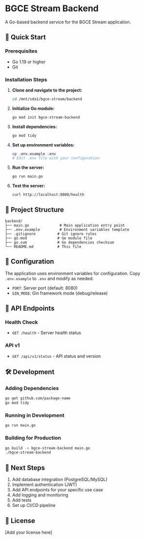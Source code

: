 # BGCE Stream Backend

A Go-based backend service for the BGCE Stream application.

## 🚀 Quick Start

### Prerequisites
- Go 1.19 or higher
- Git

### Installation Steps

1. **Clone and navigate to the project:**
   ```bash
   cd /mnt/sda1/bgce-stream/backend
   ```

2. **Initialize Go module:**
   ```bash
   go mod init bgce-stream-backend
   ```

3. **Install dependencies:**
   ```bash
   go mod tidy
   ```

4. **Set up environment variables:**
   ```bash
   cp .env.example .env
   # Edit .env file with your configuration
   ```

5. **Run the server:**
   ```bash
   go run main.go
   ```

6. **Test the server:**
   ```bash
   curl http://localhost:8080/health
   ```

## 📁 Project Structure

```
backend/
├── main.go              # Main application entry point
├── .env.example         # Environment variables template
├── .gitignore          # Git ignore rules
├── go.mod              # Go module file
├── go.sum              # Go dependencies checksum
└── README.md           # This file
```

## 🔧 Configuration

The application uses environment variables for configuration. Copy `.env.example` to `.env` and modify as needed:

- `PORT`: Server port (default: 8080)
- `GIN_MODE`: Gin framework mode (debug/release)

## 📡 API Endpoints

### Health Check
- `GET /health` - Server health status

### API v1
- `GET /api/v1/status` - API status and version

## 🛠 Development

### Adding Dependencies
```bash
go get github.com/package-name
go mod tidy
```

### Running in Development
```bash
go run main.go
```

### Building for Production
```bash
go build -o bgce-stream-backend main.go
./bgce-stream-backend
```

## 🔄 Next Steps

1. Add database integration (PostgreSQL/MySQL)
2. Implement authentication (JWT)
3. Add API endpoints for your specific use case
4. Add logging and monitoring
5. Add tests
6. Set up CI/CD pipeline

## 📝 License

[Add your license here]